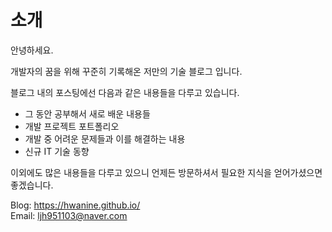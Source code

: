 # 소개

안녕하세요. 

개발자의 꿈을 위해 꾸준히 기록해온 저만의 기술 블로그 입니다.

블로그 내의 포스팅에선 다음과 같은 내용들을 다루고 있습니다.

- 그 동안 공부해서 새로 배운 내용들
- 개발 프로젝트 포트폴리오
- 개발 중 어려운 문제들과 이를 해결하는 내용
- 신규 IT 기술 동향

이외에도 많은 내용들을 다루고 있으니 언제든 방문하셔서 필요한 지식을 얻어가셨으면 좋겠습니다.

Blog: <https://hwanine.github.io/>  
Email: ljh951103@naver.com